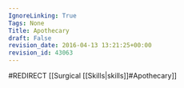 ```yaml
---
IgnoreLinking: True
Tags: None
Title: Apothecary
draft: False
revision_date: 2016-04-13 13:21:25+00:00
revision_id: 43063
---
```


#REDIRECT [[Surgical [[Skills|skills]]#Apothecary]]